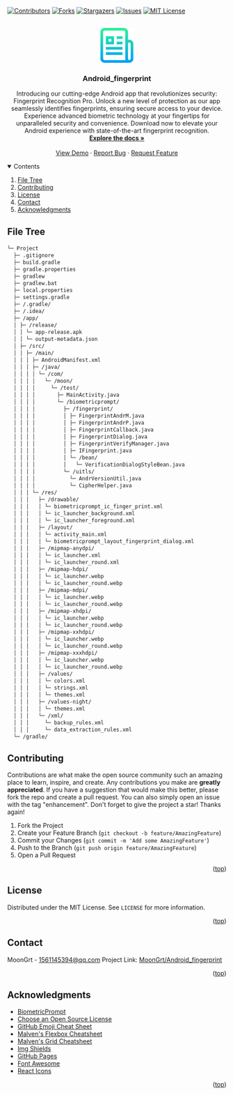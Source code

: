 <div id="top"></div>

[![Contributors][contributors-shield]][contributors-url]
[![Forks][forks-shield]][forks-url]
[![Stargazers][stars-shield]][stars-url]
[![Issues][issues-shield]][issues-url]
[![MIT License][license-shield]][license-url]


<!-- PROJECT LOGO -->
<br />
<div align="center">
	<a href="https://github.com/MoonGrt/Android_fingerprint">
	<img src="images/logo.png" alt="Logo" width="80" height="80">
	</a>
<h3 align="center">Android_fingerprint</h3>
	<p align="center">
	Introducing our cutting-edge Android app that revolutionizes security: Fingerprint Recognition Pro. Unlock a new level of protection as our app seamlessly identifies fingerprints, ensuring secure access to your device. Experience advanced biometric technology at your fingertips for unparalleled security and convenience. Download now to elevate your Android experience with state-of-the-art fingerprint recognition.
	<br />
	<a href="https://github.com/MoonGrt/Android_fingerprint"><strong>Explore the docs »</strong></a>
	<br />
	<br />
	<a href="https://github.com/MoonGrt/Android_fingerprint">View Demo</a>
	·
	<a href="https://github.com/MoonGrt/Android_fingerprint/issues">Report Bug</a>
	·
	<a href="https://github.com/MoonGrt/Android_fingerprint/issues">Request Feature</a>
	</p>
</div>


<!-- CONTENTS -->
<details open>
  <summary>Contents</summary>
  <ol>
    <li><a href="#file-tree">File Tree</a></li>
    <li><a href="#contributing">Contributing</a></li>
    <li><a href="#license">License</a></li>
    <li><a href="#contact">Contact</a></li>
    <li><a href="#acknowledgments">Acknowledgments</a></li>
  </ol>
</details>


<!-- FILE TREE -->
## File Tree

```
└─ Project
  ├─ .gitignore
  ├─ build.gradle
  ├─ gradle.properties
  ├─ gradlew
  ├─ gradlew.bat
  ├─ local.properties
  ├─ settings.gradle
  ├─ /.gradle/
  ├─ /.idea/
  ├─ /app/
  │ ├─ /release/
  │ │ └─ app-release.apk
  │ │ └─ output-metadata.json
  │ ├─ /src/
  │ │ ├─ /main/
  │ │ │ ├─ AndroidManifest.xml
  │ │ │ ├─ /java/
  │ │ │ │ └─ /com/
  │ │ │ │   └─ /moon/
  │ │ │ │     └─ /test/
  │ │ │ │       ├─ MainActivity.java
  │ │ │ │       └─ /biometricprompt/
  │ │ │ │         ├─ /fingerprint/
  │ │ │ │         │ ├─ FingerprintAndrM.java
  │ │ │ │         │ ├─ FingerprintAndrP.java
  │ │ │ │         │ ├─ FingerprintCallback.java
  │ │ │ │         │ ├─ FingerprintDialog.java
  │ │ │ │         │ ├─ FingerprintVerifyManager.java
  │ │ │ │         │ ├─ IFingerprint.java
  │ │ │ │         │ └─ /bean/
  │ │ │ │         │   └─ VerificationDialogStyleBean.java
  │ │ │ │         └─ /uitls/
  │ │ │ │           └─ AndrVersionUtil.java
  │ │ │ │           └─ CipherHelper.java
  │ │ │ └─ /res/
  │ │ │   ├─ /drawable/
  │ │ │   │ └─ biometricprompt_ic_finger_print.xml
  │ │ │   │ └─ ic_launcher_background.xml
  │ │ │   │ └─ ic_launcher_foreground.xml
  │ │ │   ├─ /layout/
  │ │ │   │ └─ activity_main.xml
  │ │ │   │ └─ biometricprompt_layout_fingerprint_dialog.xml
  │ │ │   ├─ /mipmap-anydpi/
  │ │ │   │ └─ ic_launcher.xml
  │ │ │   │ └─ ic_launcher_round.xml
  │ │ │   ├─ /mipmap-hdpi/
  │ │ │   │ └─ ic_launcher.webp
  │ │ │   │ └─ ic_launcher_round.webp
  │ │ │   ├─ /mipmap-mdpi/
  │ │ │   │ └─ ic_launcher.webp
  │ │ │   │ └─ ic_launcher_round.webp
  │ │ │   ├─ /mipmap-xhdpi/
  │ │ │   │ └─ ic_launcher.webp
  │ │ │   │ └─ ic_launcher_round.webp
  │ │ │   ├─ /mipmap-xxhdpi/
  │ │ │   │ └─ ic_launcher.webp
  │ │ │   │ └─ ic_launcher_round.webp
  │ │ │   ├─ /mipmap-xxxhdpi/
  │ │ │   │ └─ ic_launcher.webp
  │ │ │   │ └─ ic_launcher_round.webp
  │ │ │   ├─ /values/
  │ │ │   │ └─ colors.xml
  │ │ │   │ └─ strings.xml
  │ │ │   │ └─ themes.xml
  │ │ │   ├─ /values-night/
  │ │ │   │ └─ themes.xml
  │ │ │   └─ /xml/
  │ │ │     └─ backup_rules.xml
  │ │ │     └─ data_extraction_rules.xml
  └─ /gradle/

```


<!-- CONTRIBUTING -->
## Contributing
Contributions are what make the open source community such an amazing place to learn, inspire, and create. Any contributions you make are **greatly appreciated**.
If you have a suggestion that would make this better, please fork the repo and create a pull request. You can also simply open an issue with the tag "enhancement".
Don't forget to give the project a star! Thanks again!
1. Fork the Project
2. Create your Feature Branch (`git checkout -b feature/AmazingFeature`)
3. Commit your Changes (`git commit -m 'Add some AmazingFeature'`)
4. Push to the Branch (`git push origin feature/AmazingFeature`)
5. Open a Pull Request
<p align="right">(<a href="#top">top</a>)</p>


<!-- LICENSE -->
## License
Distributed under the MIT License. See `LICENSE` for more information.
<p align="right">(<a href="#top">top</a>)</p>


<!-- CONTACT -->
## Contact
MoonGrt - 1561145394@qq.com
Project Link: [MoonGrt/Android_fingerprint](https://github.com/MoonGrt/Android_fingerprint)
<p align="right">(<a href="#top">top</a>)</p>


<!-- ACKNOWLEDGMENTS -->
## Acknowledgments
* [BiometricPrompt](https://github.com/ZuoHailong/BiometricPrompt)
* [Choose an Open Source License](https://choosealicense.com)
* [GitHub Emoji Cheat Sheet](https://www.webpagefx.com/tools/emoji-cheat-sheet)
* [Malven's Flexbox Cheatsheet](https://flexbox.malven.co/)
* [Malven's Grid Cheatsheet](https://grid.malven.co/)
* [Img Shields](https://shields.io)
* [GitHub Pages](https://pages.github.com)
* [Font Awesome](https://fontawesome.com)
* [React Icons](https://react-icons.github.io/react-icons/search)
<p align="right">(<a href="#top">top</a>)</p>


<!-- MARKDOWN LINKS & IMAGES -->
<!-- https://www.markdownguide.org/basic-syntax/#reference-style-links -->
[contributors-shield]: https://img.shields.io/github/contributors/MoonGrt/Android_fingerprint.svg?style=for-the-badge
[contributors-url]: https://github.com/MoonGrt/Android_fingerprint/graphs/contributors
[forks-shield]: https://img.shields.io/github/forks/MoonGrt/Android_fingerprint.svg?style=for-the-badge
[forks-url]: https://github.com/MoonGrt/Android_fingerprint/network/members
[stars-shield]: https://img.shields.io/github/stars/MoonGrt/Android_fingerprint.svg?style=for-the-badge
[stars-url]: https://github.com/MoonGrt/Android_fingerprint/stargazers
[issues-shield]: https://img.shields.io/github/issues/MoonGrt/Android_fingerprint.svg?style=for-the-badge
[issues-url]: https://github.com/MoonGrt/Android_fingerprint/issues
[license-shield]: https://img.shields.io/github/license/MoonGrt/Android_fingerprint.svg?style=for-the-badge
[license-url]: https://github.com/MoonGrt/Android_fingerprint/blob/master/LICENSE

